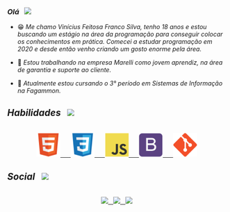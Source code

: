 ### *Olá* &nbsp; <img src="https://raw.githubusercontent.com/iampavangandhi/iampavangandhi/master/gifs/Hi.gif" width="30px"> 

- 😁 *Me chamo Vinícius Feitosa Franco Silva, tenho 18 anos e estou buscando um estágio na área da programação para conseguir colocar os conhecimentos em prática. Comecei a estudar programação em 2020 e desde então venho criando um gosto enorme pela área.* 

- 🔭 *Estou trabalhando na empresa Marelli como jovem aprendiz, na área de garantia e suporte ao cliente.*

- 🌱 *Atualmente estou cursando o 3° período em Sistemas de Informação na Fagammon.*




## *Habilidades* &nbsp; <img width="40" src="https://user-images.githubusercontent.com/75453961/118220101-36d1c580-b451-11eb-9eda-9f53643378e0.gif">

<div align="center" style="display: inline_block"> <br>
  
  <a href="https://github.com/Feitosa-V">
  
   <img width="55" src="https://raw.githubusercontent.com/devicons/devicon/master/icons/html5/html5-original.svg">
   &nbsp;&nbsp;&nbsp;&nbsp;
   <img width="55" src="https://raw.githubusercontent.com/devicons/devicon/master/icons/css3/css3-original.svg">
   &nbsp;&nbsp;&nbsp;&nbsp;
   <img width="55" src="https://raw.githubusercontent.com/devicons/devicon/master/icons/javascript/javascript-original.svg">
   &nbsp;&nbsp;&nbsp;&nbsp;
   <img width="55" src="https://raw.githubusercontent.com/devicons/devicon/master/icons/bootstrap/bootstrap-plain.svg">
   &nbsp;&nbsp;&nbsp;&nbsp;
   <img width="55" src="https://raw.githubusercontent.com/devicons/devicon/master/icons/git/git-original.svg">
  
  </a>
</div>


## *Social* &nbsp; <img width="40" src="https://user-images.githubusercontent.com/75453961/118220271-b069b380-b451-11eb-81ad-27bfce7f6292.gif">

<div align="center"><br>
  
  <a href="https://www.linkedin.com/in/feitosa-v/">  
      <img src="https://img.shields.io/badge/LinkedIn-0077B5?style=for-the-badge&logo=linkedin&logoColor=white">
      &nbsp;
  </a>

  <a  href="https://www.instagram.com/feitosa.vinicius/">
      <img  src="https://img.shields.io/badge/Instagram-832de8?style=for-the-badge&logo=instagram&logoColor=white" >
      &nbsp;
  </a> 
    
   <a href="mailto:vifesi4321@gmail.com?subject=Olá%20">
      <img src="https://img.shields.io/badge/Gmail-c14438?style=for-the-badge&logo=Gmail&logoColor=white&link=">
   </a>
  
</div>


